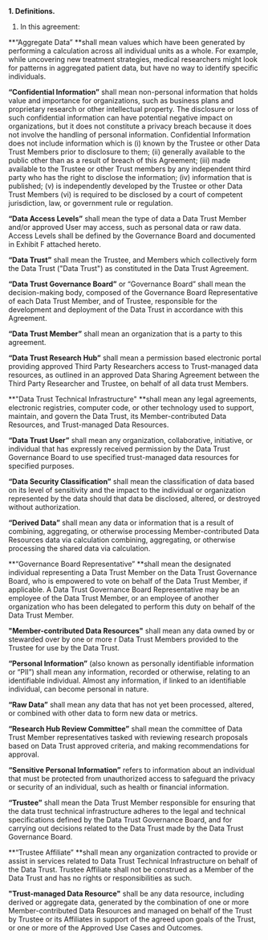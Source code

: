 
## 
**1. Definitions.**



1. In this agreement:

**“Aggregate Data” **shall mean values which have been generated by performing a calculation across all individual units as a whole. For example, while uncovering new treatment strategies, medical researchers might look for patterns in aggregated patient data, but have no way to identify specific individuals.

**“Confidential Information”** shall mean non-personal information that holds value and importance for organizations, such as business plans and proprietary research or other intellectual property. The disclosure or loss of such confidential information can have potential negative impact on organizations, but it does not constitute a privacy breach because it does not involve the handling of personal information. Confidential Information does not include information which is (i) known by the Trustee or other Data Trust Members prior to disclosure to them; (ii) generally available to the public other than as a result of breach of this Agreement; (iii) made available to the Trustee or other Trust members by any independent third party who has the right to disclose the information; (iv) information that is published; (v) is independently developed by the Trustee or other Data Trust Members (vi) is required to be disclosed by a court of competent jurisdiction, law, or government rule or regulation.

**“Data Access Levels”** shall mean the type of data a Data Trust Member and/or approved User may access, such as personal data or raw data. Access Levels shall be defined by the Governance Board and documented in Exhibit F attached hereto.

**“Data Trust”** shall mean the Trustee, and Members which collectively form the Data Trust ("Data Trust") as constituted in the Data Trust Agreement. 

**“Data Trust Governance Board”** or “Governance Board” shall mean the decision-making body, composed of the Governance Board Representative of each Data Trust Member, and of Trustee, responsible for the development and deployment of the Data Trust in accordance with this Agreement.

**“Data Trust Member”** shall mean an organization that is a party to this agreement.

**“Data Trust Research Hub”** shall mean a permission based electronic portal providing approved Third Party Researchers access to Trust-managed data resources, as outlined in an approved Data Sharing Agreement between the Third Party Researcher and Trustee, on behalf of all data trust Members.

**"Data Trust Technical Infrastructure" **shall mean any legal agreements, electronic registries, computer code, or other technology used to support, maintain, and govern the Data Trust, its Member-contributed Data Resources, and Trust-managed Data Resources. 

**“Data Trust User”** shall mean any organization, collaborative, initiative, or individual that has expressly received permission by the Data Trust Governance Board to use specified trust-managed data resources for specified purposes. 

**“Data Security Classification”** shall mean the classification of data based on its level of sensitivity and the impact to the individual or organization represented by the data should that data be disclosed, altered, or destroyed without authorization. 

**“Derived Data”** shall mean any data or information that is a result of combining, aggregating, or otherwise processing Member-contributed Data Resources data via calculation combining, aggregating, or otherwise processing the shared data via calculation.

**“Governance Board Representative” **shall mean the designated individual representing a Data Trust Member on the Data Trust Governance Board, who is empowered to vote on behalf of the Data Trust Member, if applicable. A Data Trust Governance Board Representative may be an employee of the Data Trust Member, or an employee of another organization who has been delegated to perform this duty on behalf of the Data Trust Member.

**"Member-contributed Data Resources"** shall mean any data owned by or stewarded over by one or more r Data Trust Members provided to the Trustee for use by the Data Trust.

**“Personal Information”** (also known as personally identifiable information or “PII”) shall mean any information, recorded or otherwise, relating to an identifiable individual. Almost any information, if linked to an identifiable individual, can become personal in nature.

**“Raw Data”** shall mean any data that has not yet been processed, altered, or combined with other data to form new data or metrics.

**“Research Hub Review Committee”** shall mean the committee of Data Trust Member representatives tasked with reviewing research proposals based on Data Trust approved criteria, and making recommendations for approval.

**“Sensitive Personal Information”** refers to information about an individual that must be protected from unauthorized access to safeguard the privacy or security of an individual, such as health or financial information.

**“Trustee”** shall mean the Data Trust Member responsible for ensuring that the data trust technical infrastructure adheres to the legal and technical specifications defined by the Data Trust Governance Board, and for carrying out decisions related to the Data Trust made by the Data Trust Governance Board. 

**“Trustee Affiliate” **shall mean any organization contracted to provide or assist in services related to Data Trust Technical Infrastructure on behalf of the Data Trust. Trustee Affiliate shall not be construed as a Member of the Data Trust and has no rights or responsibilities as such.

**"Trust-managed Data Resource"** shall be any data resource, including derived or aggregate data, generated by the combination of one or more Member-contributed Data Resources and managed on behalf of the Trust by Trustee or its Affiliates in support of the agreed upon goals of the Trust, or one or more of the Approved Use Cases  and Outcomes.
